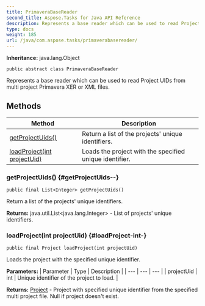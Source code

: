 ```yaml
---
title: PrimaveraBaseReader
second_title: Aspose.Tasks for Java API Reference
description: Represents a base reader which can be used to read Project UIDs from multi project Primavera XER or XML files.
type: docs
weight: 185
url: /java/com.aspose.tasks/primaverabasereader/
---
```


**Inheritance:**
java.lang.Object
```
public abstract class PrimaveraBaseReader
```

Represents a base reader which can be used to read Project UIDs from multi project Primavera XER or XML files.
## Methods

| Method | Description |
| --- | --- |
| [getProjectUids()](#getProjectUids--) | Return a list of the projects' unique identifiers. |
| [loadProject(int projectUid)](#loadProject-int-) | Loads the project with the specified unique identifier. |
### getProjectUids() {#getProjectUids--}
```
public final List<Integer> getProjectUids()
```


Return a list of the projects' unique identifiers.

**Returns:**
java.util.List&lt;java.lang.Integer&gt; - List of projects' unique identifiers.
### loadProject(int projectUid) {#loadProject-int-}
```
public final Project loadProject(int projectUid)
```


Loads the project with the specified unique identifier.

**Parameters:**
| Parameter | Type | Description |
| --- | --- | --- |
| projectUid | int | Unique identifier of the project to load. |

**Returns:**
[Project](../../com.aspose.tasks/project) - Project with specified unique identifier from the specified multi project file. Null if project doesn't exist.
